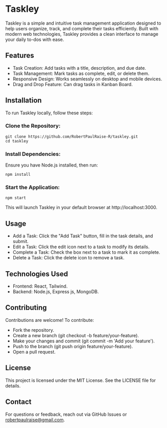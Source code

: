 # Taskley
Taskley is a simple and intuitive task management application designed to help users organize, track, and complete their tasks efficiently. Built with modern web technologies, Taskley provides a clean interface to manage your daily to-dos with ease.

## Features
- Task Creation: Add tasks with a title, description, and due date.
- Task Management: Mark tasks as complete, edit, or delete them.
- Responsive Design: Works seamlessly on desktop and mobile devices.
- Drag and Drop Feature: Can drag tasks in Kanban Board.

## Installation
To run Taskley locally, follow these steps:

### Clone the Repository:

```
git clone https://github.com/RobertPaulRaise-R/taskley.git
cd taskley
```

### Install Dependencies: 
Ensure you have Node.js installed, then run:

```
npm install
```

### Start the Application:

```
npm start
```
This will launch Taskley in your default browser at http://localhost:3000.


## Usage
- Add a Task: Click the "Add Task" button, fill in the task details, and submit.
- Edit a Task: Click the edit icon next to a task to modify its details.
- Complete a Task: Check the box next to a task to mark it as complete.
- Delete a Task: Click the delete icon to remove a task.

## Technologies Used
- Frontend: React, Tailwind.
- Backend: Node.js, Express js, MongoDB.

## Contributing
Contributions are welcome! To contribute:
- Fork the repository.
- Create a new branch (git checkout -b feature/your-feature).
- Make your changes and commit (git commit -m 'Add your feature').
- Push to the branch (git push origin feature/your-feature).
- Open a pull request.

## License
This project is licensed under the MIT License. See the LICENSE file for details.

## Contact
For questions or feedback, reach out via GitHub Issues or robertpaulraise@gmail.com.
